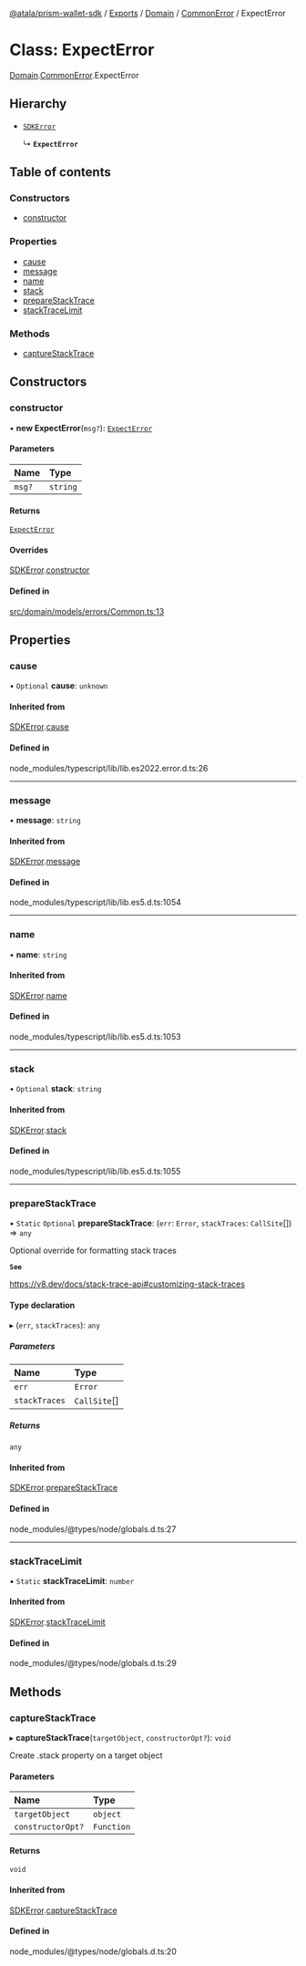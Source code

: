 [@atala/prism-wallet-sdk](../README.md) / [Exports](../modules.md) / [Domain](../modules/Domain.md) / [CommonError](../modules/Domain.CommonError.md) / ExpectError

# Class: ExpectError

[Domain](../modules/Domain.md).[CommonError](../modules/Domain.CommonError.md).ExpectError

## Hierarchy

- [`SDKError`](Domain.CommonError.SDKError.md)

  ↳ **`ExpectError`**

## Table of contents

### Constructors

- [constructor](Domain.CommonError.ExpectError.md#constructor)

### Properties

- [cause](Domain.CommonError.ExpectError.md#cause)
- [message](Domain.CommonError.ExpectError.md#message)
- [name](Domain.CommonError.ExpectError.md#name)
- [stack](Domain.CommonError.ExpectError.md#stack)
- [prepareStackTrace](Domain.CommonError.ExpectError.md#preparestacktrace)
- [stackTraceLimit](Domain.CommonError.ExpectError.md#stacktracelimit)

### Methods

- [captureStackTrace](Domain.CommonError.ExpectError.md#capturestacktrace)

## Constructors

### constructor

• **new ExpectError**(`msg?`): [`ExpectError`](Domain.CommonError.ExpectError.md)

#### Parameters

| Name | Type |
| :------ | :------ |
| `msg?` | `string` |

#### Returns

[`ExpectError`](Domain.CommonError.ExpectError.md)

#### Overrides

[SDKError](Domain.CommonError.SDKError.md).[constructor](Domain.CommonError.SDKError.md#constructor)

#### Defined in

[src/domain/models/errors/Common.ts:13](https://github.com/hyperledger/identus-edge-agent-sdk-ts/blob/7b4542fdfe44dc06a6c4ef341cf3335e29422147/src/domain/models/errors/Common.ts#L13)

## Properties

### cause

• `Optional` **cause**: `unknown`

#### Inherited from

[SDKError](Domain.CommonError.SDKError.md).[cause](Domain.CommonError.SDKError.md#cause)

#### Defined in

node_modules/typescript/lib/lib.es2022.error.d.ts:26

___

### message

• **message**: `string`

#### Inherited from

[SDKError](Domain.CommonError.SDKError.md).[message](Domain.CommonError.SDKError.md#message)

#### Defined in

node_modules/typescript/lib/lib.es5.d.ts:1054

___

### name

• **name**: `string`

#### Inherited from

[SDKError](Domain.CommonError.SDKError.md).[name](Domain.CommonError.SDKError.md#name)

#### Defined in

node_modules/typescript/lib/lib.es5.d.ts:1053

___

### stack

• `Optional` **stack**: `string`

#### Inherited from

[SDKError](Domain.CommonError.SDKError.md).[stack](Domain.CommonError.SDKError.md#stack)

#### Defined in

node_modules/typescript/lib/lib.es5.d.ts:1055

___

### prepareStackTrace

▪ `Static` `Optional` **prepareStackTrace**: (`err`: `Error`, `stackTraces`: `CallSite`[]) => `any`

Optional override for formatting stack traces

**`See`**

https://v8.dev/docs/stack-trace-api#customizing-stack-traces

#### Type declaration

▸ (`err`, `stackTraces`): `any`

##### Parameters

| Name | Type |
| :------ | :------ |
| `err` | `Error` |
| `stackTraces` | `CallSite`[] |

##### Returns

`any`

#### Inherited from

[SDKError](Domain.CommonError.SDKError.md).[prepareStackTrace](Domain.CommonError.SDKError.md#preparestacktrace)

#### Defined in

node_modules/@types/node/globals.d.ts:27

___

### stackTraceLimit

▪ `Static` **stackTraceLimit**: `number`

#### Inherited from

[SDKError](Domain.CommonError.SDKError.md).[stackTraceLimit](Domain.CommonError.SDKError.md#stacktracelimit)

#### Defined in

node_modules/@types/node/globals.d.ts:29

## Methods

### captureStackTrace

▸ **captureStackTrace**(`targetObject`, `constructorOpt?`): `void`

Create .stack property on a target object

#### Parameters

| Name | Type |
| :------ | :------ |
| `targetObject` | `object` |
| `constructorOpt?` | `Function` |

#### Returns

`void`

#### Inherited from

[SDKError](Domain.CommonError.SDKError.md).[captureStackTrace](Domain.CommonError.SDKError.md#capturestacktrace)

#### Defined in

node_modules/@types/node/globals.d.ts:20
